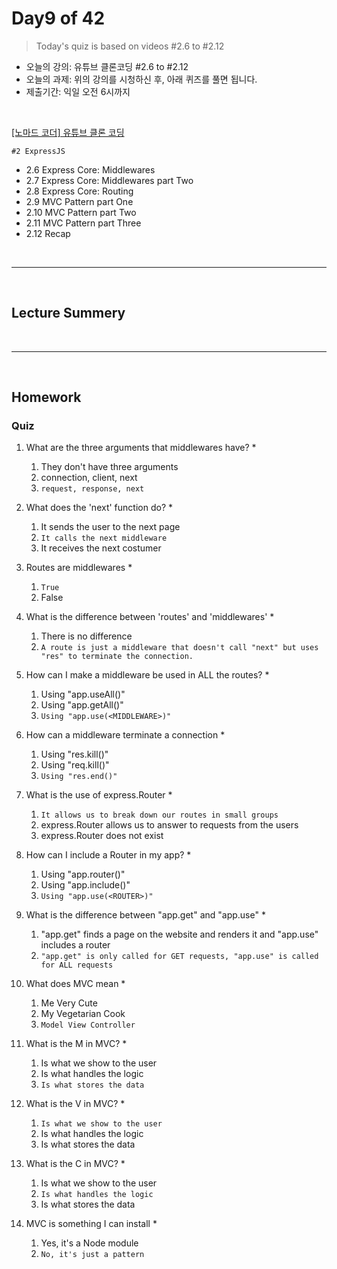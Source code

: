 
# Day9 of 42

> Today's quiz is based on videos #2.6 to #2.12

- 오늘의 강의: 유튜브 클론코딩 #2.6 to #2.12
- 오늘의 과제: 위의 강의를 시청하신 후, 아래 퀴즈를 풀면 됩니다.  
- 제출기간: 익일 오전 6시까지

<br/>

[[노마드 코더] 유튜브 클론 코딩](https://academy.nomadcoders.co/courses/enrolled/435438)

`#2 ExpressJS`
- 2.6 Express Core: Middlewares 
- 2.7 Express Core: Middlewares part Two 
- 2.8 Express Core: Routing 
- 2.9 MVC Pattern part One 
- 2.10 MVC Pattern part Two 
- 2.11 MVC Pattern part Three 
- 2.12 Recap 

<br/>

---

<br/>

## Lecture Summery



<br/>

---

<br/>

## Homework 

### Quiz


1. What are the three arguments that middlewares have? *
    1) They don't have three arguments
    2) connection, client, next
    3) `request, response, next`

2. What does the 'next' function do? *
    1) It sends the user to the next page
    2) `It calls the next middleware`
    3) It receives the next costumer

3. Routes are middlewares *
    1) `True`
    2) False

4. What is the difference between 'routes' and 'middlewares' *
    1) There is no difference
    2) `A route is just a middleware that doesn't call "next" but uses "res" to terminate the connection.`

5. How can I make a middleware be used in ALL the routes? *
    1) Using "app.useAll(<MIDDLEWARE>)"
    2) Using "app.getAll(<MIDDLEWARE>)"
    3) `Using "app.use(<MIDDLEWARE>)"`

6. How can a middleware terminate a connection *
    1) Using "res.kill()"
    2) Using "req.kill()"
    3) `Using "res.end()"`

7. What is the use of express.Router *
    1) `It allows us to break down our routes in small groups`
    2) express.Router allows us to answer to requests from the users
    3) express.Router does not exist

8. How can I include a Router in my app? *
    1) Using "app.router(<ROUTER>)"
    2) Using "app.include(<ROUTER>)"
    3) `Using "app.use(<ROUTER>)"`

9. What is the difference between "app.get" and "app.use" *
    1) "app.get" finds a page on the website and renders it and "app.use" includes a router
    2) `"app.get" is only called for GET requests, "app.use" is called for ALL requests`

10. What does MVC mean *
    1) Me Very Cute
    2) My Vegetarian Cook
    3) `Model View Controller`

11. What is the M in MVC? *
    1) Is what we show to the user
    2) Is what handles the logic
    3) `Is what stores the data`

12. What is the V in MVC? *
    1) `Is what we show to the user`
    2) Is what handles the logic
    3) Is what stores the data

13. What is the C in MVC? *
    1) Is what we show to the user
    2) `Is what handles the logic`
    3) Is what stores the data

14. MVC is something I can install *
    1) Yes, it's a Node module
    2) `No, it's just a pattern`


